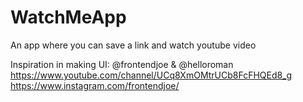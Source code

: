 # WatchMeApp
An app where you can save a link and watch youtube video

Inspiration in making UI: @frontendjoe & @helloroman
https://www.youtube.com/channel/UCq8XmOMtrUCb8FcFHQEd8_g
https://www.instagram.com/frontendjoe/

